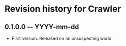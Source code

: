 # Revision history for Crawler

## 0.1.0.0 -- YYYY-mm-dd

* First version. Released on an unsuspecting world.
